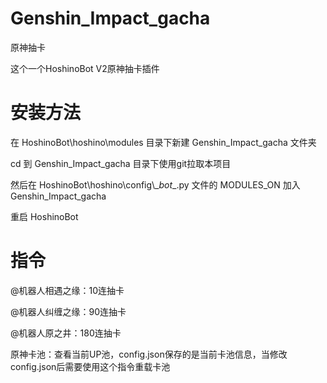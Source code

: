 # Genshin_Impact_gacha
原神抽卡

这个一个HoshinoBot V2原神抽卡插件


# 安装方法

在 HoshinoBot\hoshino\modules 目录下新建 Genshin_Impact_gacha 文件夹 

cd 到 Genshin_Impact_gacha 目录下使用git拉取本项目

然后在 HoshinoBot\\hoshino\\config\\\__bot__.py 文件的 MODULES_ON 加入 Genshin_Impact_gacha

重启 HoshinoBot


# 指令

@机器人相遇之缘：10连抽卡

@机器人纠缠之缘：90连抽卡

@机器人原之井：180连抽卡

原神卡池：查看当前UP池，config.json保存的是当前卡池信息，当修改config.json后需要使用这个指令重载卡池



